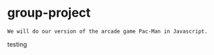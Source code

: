 # group-project


    We will do our version of the arcade game Pac-Man in Javascript. 

 testing   

